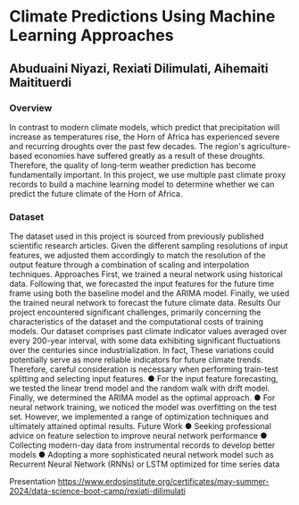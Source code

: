 # Climate Predictions Using Machine Learning Approaches
   ## Abuduaini Niyazi, Rexiati Dilimulati, Aihemaiti Maitituerdi
### Overview
In contrast to modern climate models, which predict that precipitation will increase as temperatures rise,
the Horn of Africa has experienced severe and recurring droughts over the past few decades. The
region's agriculture-based economies have suffered greatly as a result of these droughts. Therefore, the
quality of long-term weather prediction has become fundamentally important. In this project, we use
multiple past climate proxy records to build a machine learning model to determine whether we can
predict the future climate of the Horn of Africa.
### Dataset
The dataset used in this project is sourced from previously published scientific research articles. Given
the different sampling resolutions of input features, we adjusted them accordingly to match the resolution
of the output feature through a combination of scaling and interpolation techniques.
Approaches
First, we trained a neural network using historical data. Following that, we forecasted the input features
for the future time frame using both the baseline model and the ARIMA model. Finally, we used the
trained neural network to forecast the future climate data.
Results
Our project encountered significant challenges, primarily concerning the characteristics of the dataset and
the computational costs of training models. Our dataset comprises past climate indicator values averaged
over every 200-year interval, with some data exhibiting significant fluctuations over the centuries since
industrialization. In fact, These variations could potentially serve as more reliable indicators for future
climate trends. Therefore, careful consideration is necessary when performing train-test splitting and
selecting input features.
● For the input feature forecasting, we tested the linear trend model and the random walk with drift
model. Finally, we determined the ARIMA model as the optimal approach.
● For neural network training, we noticed the model was overfitting on the test set. However, we
implemented a range of optimization techniques and ultimately attained optimal results.
Future Work
● Seeking professional advice on feature selection to improve neural network performance
● Collecting modern-day data from instrumental records to develop better models
● Adopting a more sophisticated neural network model such as Recurrent Neural Network (RNNs)
or LSTM optimized for time series data

Presentation
https://www.erdosinstitute.org/certificates/may-summer-2024/data-science-boot-camp/rexiati-dilimulati
